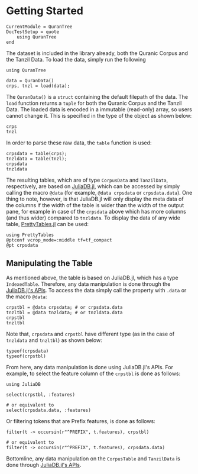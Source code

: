 Getting Started
=====

```@meta
CurrentModule = QuranTree
DocTestSetup = quote
    using QuranTree
end
```

The dataset is included in the library already, both the Quranic Corpus and the Tanzil Data. To load the data, simply run the following
```@repl abc
using QuranTree

data = QuranData()
crps, tnzl = load(data);
```
The `QuranData()` is a `struct` containing the default filepath of the data. The `load` function returns a `tuple` for both the Quranic Corpus and the Tanzil Data. The loaded data is encoded in a immutable (read-only) array, so users cannot change it. This is specified in the type of the object as shown below:

```@repl abc
crps
tnzl
```
In order to parse these raw data, the `table` function is used:
```@repl abc
crpsdata = table(crps);
tnzldata = table(tnzl);
crpsdata
tnzldata
```
The resulting tables, which are of type `CorpusData` and `TanzilData`, respectively, are based on [JuliaDB.jl](https://github.com/JuliaData/JuliaDB.jl), which can be accessed by simply calling the macro `@data` (for example, `@data crpsdata` or `crpsdata.data`). One thing to note, however, is that JuliaDB.jl will only display the meta data of the columns if the width of the table is wider than the width of the output pane, for example in case of the `crpsdata` above which has more columns (and thus wider) compared to `tnzldata`. To display the data of any wide table, [PrettyTables.jl](https://github.com/ronisbr/PrettyTables.jl) can be used:

```@repl abc
using PrettyTables
@ptconf vcrop_mode=:middle tf=tf_compact
@pt crpsdata
```
## Manipulating the Table
As mentioned above, the table is based on JuliaDB.jl, which has a type `IndexedTable`. Therefore, any data manipulation is done through the [JuliaDB.jl's APIs](https://juliadb.juliadata.org/latest/api/). To access the data simply call the property with `.data` or the macro `@data`:

```@repl abc
crpstbl = @data crpsdata; # or crpsdata.data
tnzltbl = @data tnzldata; # or tnzldata.data
crpstbl
tnzltbl
```
Note that, `crpsdata` and `crpstbl` have different type (as in the case of `tnzldata` and `tnzltbl`) as shown below:
```@repl abc
typeof(crpsdata)
typeof(crpstbl)
```
From here, any data manipulation is done using JuliaDB.jl's APIs. For example, to select the feature column of the `crpstbl` is done as follows:

```@repl abc
using JuliaDB

select(crpstbl, :features)

# or equivalent to
select(crpsdata.data, :features)
```
Or filtering tokens that are Prefix features, is done as follows:
```@repl abc
filter(t -> occursin(r"^PREFIX", t.features), crpstbl)

# or equivalent to
filter(t -> occursin(r"^PREFIX", t.features), crpsdata.data)
```
Bottomline, any data manipulation on the `CorpusTable` and `TanzilData` is done through [JuliaDB.jl's APIs](https://juliadb.juliadata.org/latest/api/).